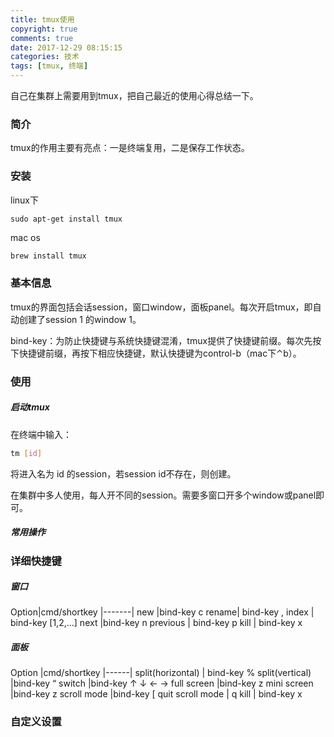 ```yaml
---
title: tmux使用
copyright: true
comments: true
date: 2017-12-29 08:15:15
categories: 技术
tags: [tmux, 终端]
---
```

自己在集群上需要用到tmux，把自己最近的使用心得总结一下。
<!--more-->
### 简介

tmux的作用主要有亮点：一是终端复用，二是保存工作状态。

### 安装

linux下
``` shell
sudo apt-get install tmux
```

mac os
``` bash
brew install tmux
```

### 基本信息

tmux的界面包括会话session，窗口window，面板panel。每次开启tmux，即自动创建了session 1 的window 1。

bind-key：为防止快捷键与系统快捷键混淆，tmux提供了快捷键前缀。每次先按下快捷键前缀，再按下相应快捷键，默认快捷键为control-b（mac下⌃b）。

### 使用

##### 启动tmux

在终端中输入：

``` bash
tm [id]
```

将进入名为 id 的session，若session id不存在，则创建。

在集群中多人使用，每人开不同的session。需要多窗口开多个window或panel即可。

##### 常用操作

### 详细快捷键

##### 窗口
Option|cmd/shortkey
|-------|
new |bind-key c
rename|  bind-key ,
index  | bind-key [1,2,…]
next    |bind-key n
previous |   bind-key p
kill   | bind-key x


##### 面板
Option |cmd/shortkey
|------|
split(horizontal) | bind-key %
split(vertical)    |bind-key “
switch  |bind-key ↑ ↓ ← →
full screen |bind-key z
mini screen |bind-key z
scroll mode |bind-key [
quit scroll mode |   q
kill   | bind-key x

### 自定义设置

